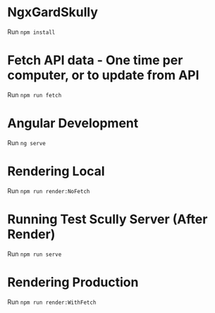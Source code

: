 # NgxGardSkully
Run `npm install`

# Fetch API data - One time per computer, or to update from API
Run `npm run fetch`

# Angular Development
Run `ng serve`

# Rendering Local
Run `npm run render:NoFetch`

# Running Test Scully Server (After Render)
Run `npm run serve`

# Rendering Production
Run `npm run render:WithFetch`
